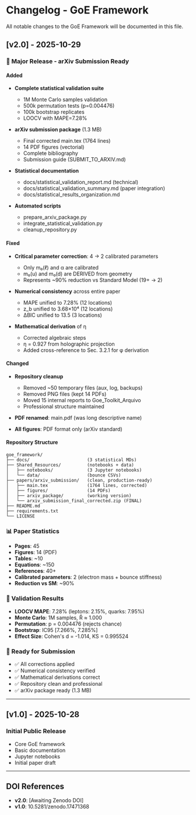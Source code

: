 # Changelog - GoE Framework

All notable changes to the GoE Framework will be documented in this file.

## [v2.0] - 2025-10-29

### 🎯 Major Release - arXiv Submission Ready

#### Added
- **Complete statistical validation suite**
  - 1M Monte Carlo samples validation
  - 500k permutation tests (p=0.004476)
  - 100k bootstrap replicates
  - LOOCV with MAPE=7.28%
  
- **arXiv submission package** (1.3 MB)
  - Final corrected main.tex (1764 lines)
  - 14 PDF figures (vectorial)
  - Complete bibliography
  - Submission guide (SUBMIT_TO_ARXIV.md)
  
- **Statistical documentation**
  - docs/statistical_validation_report.md (technical)
  - docs/statistical_validation_summary.md (paper integration)
  - docs/statistical_results_organization.md
  
- **Automated scripts**
  - prepare_arxiv_package.py
  - integrate_statistical_validation.py
  - cleanup_repository.py

#### Fixed
- **Critical parameter correction**: 4 → 2 calibrated parameters
  - Only m₀(ℓ) and α are calibrated
  - m₀(u) and m₀(d) are DERIVED from geometry
  - Represents ~90% reduction vs Standard Model (19+ → 2)
  
- **Numerical consistency** across entire paper
  - MAPE unified to 7.28% (12 locations)
  - z_b unified to 3.68×10⁴ (12 locations)
  - ∆BIC unified to 13.5 (3 locations)
  
- **Mathematical derivation** of η
  - Corrected algebraic steps
  - η = 0.927 from holographic projection
  - Added cross-reference to Sec. 3.2.1 for φ derivation

#### Changed
- **Repository cleanup**
  - Removed ~50 temporary files (aux, log, backups)
  - Removed PNG files (kept 14 PDFs)
  - Moved 15 internal reports to Goe_Toolkit_Arquivo
  - Professional structure maintained
  
- **PDF renamed**: main.pdf (was long descriptive name)
- **All figures**: PDF format only (arXiv standard)

#### Repository Structure
```
goe_framework/
├── docs/                      (3 statistical MDs)
├── Shared_Resources/          (notebooks + data)
│   ├── notebooks/             (3 Jupyter notebooks)
│   └── data/                  (bounce CSVs)
├── papers/arxiv_submission/   (clean, production-ready)
│   ├── main.tex               (1764 lines, corrected)
│   ├── figures/               (14 PDFs)
│   ├── arxiv_package/         (working version)
│   └── arxiv_submission_final_corrected.zip (FINAL)
├── README.md
├── requirements.txt
└── LICENSE
```

### 📊 Paper Statistics
- **Pages**: 45
- **Figures**: 14 (PDF)
- **Tables**: ~10
- **Equations**: ~150
- **References**: 40+
- **Calibrated parameters**: 2 (electron mass + bounce stiffness)
- **Reduction vs SM**: ~90%

### 🔬 Validation Results
- **LOOCV MAPE**: 7.28% (leptons: 2.15%, quarks: 7.95%)
- **Monte Carlo**: 1M samples, R̂ ≈ 1.000
- **Permutation**: p = 0.004476 (rejects chance)
- **Bootstrap**: IC95 [7.266%, 7.285%]
- **Effect Size**: Cohen's d = -1.014, KS = 0.995524

### 🚀 Ready for Submission
- ✅ All corrections applied
- ✅ Numerical consistency verified
- ✅ Mathematical derivations correct
- ✅ Repository clean and professional
- ✅ arXiv package ready (1.3 MB)

---

## [v1.0] - 2025-10-28

### Initial Public Release
- Core GoE framework
- Basic documentation
- Jupyter notebooks
- Initial paper draft

---

## DOI References
- **v2.0**: [Awaiting Zenodo DOI]
- **v1.0**: 10.5281/zenodo.17471368

